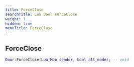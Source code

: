 ```yaml
---
title: ForceClose
searchTitle: Lua Door ForceClose
weight: 1
hidden: true
menuTitle: ForceClose
---
```

## ForceClose
```lua
Door:ForceClose(Lua_Mob sender, bool alt_mode); -- void
```